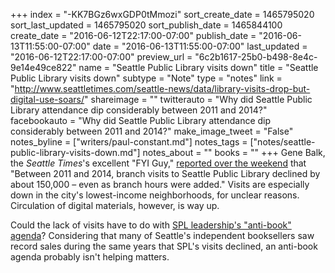 +++
index = "-KK7BGz6wxGDP0tMmozi"
sort_create_date = 1465795020
sort_last_updated = 1465795020
sort_publish_date = 1465844100
create_date = "2016-06-12T22:17:00-07:00"
publish_date = "2016-06-13T11:55:00-07:00"
date = "2016-06-13T11:55:00-07:00"
last_updated = "2016-06-12T22:17:00-07:00"
preview_url = "6c2b1617-25b0-b498-8e4c-9e14e49ce822"
name = "Seattle Public Library visits down"
title = "Seattle Public Library visits down"
subtype = "Note"
type = "notes"
link = "http://www.seattletimes.com/seattle-news/data/library-visits-drop-but-digital-use-soars/"
shareimage = ""
twitterauto = "Why did Seattle Public Library attendance dip considerably between 2011 and 2014?"
facebookauto = "Why did Seattle Public Library attendance dip considerably between 2011 and 2014?"
make_image_tweet = "False"
notes_byline = ["writers/paul-constant.md"]
notes_tags = ["notes/seattle-public-library-visits-down.md"]
notes_about = ""
books = ""
+++
Gene Balk, the *Seattle Times*'s excellent "FYI Guy," [reported over the weekend](http://www.seattletimes.com/seattle-news/data/library-visits-drop-but-digital-use-soars/) that "Between 2011 and 2014, branch visits to Seattle Public Library declined by about 150,000 – even as branch hours were added." Visits are especially down in the city's lowest-income neighborhoods, for unclear reasons. Circulation of digital materials, however, is way up. 

Could the lack of visits have to do with [SPL leadership's "anti-book" agenda](http://seattlereviewofbooks.com/notes/2015/10/26/an-open-letter-to-the-seattle-public-library-board-of-trustees-about-spls-anti-book-agenda/)? Considering that many of Seattle's independent booksellers saw record sales during the same years that SPL's visits declined, an anti-book agenda probably isn't helping matters.  